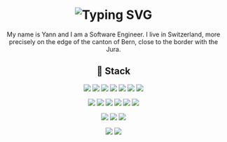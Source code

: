 <div align="center">
    <h1>
        <img src="https://readme-typing-svg.herokuapp.com?font=Jetbrains+mono&size=40&duration=3000&color=33FF33&center=true&vCenter=true&width=435&lines=Hey..+I'm+Yanover;This+is..;..my+Github..;" alt="Typing SVG"/>
    </h1>
</div>

<div align="center">
    <p>My name is Yann and I am a Software Engineer. I live in Switzerland, more precisely on the edge of the canton of Bern, close to the border with the Jura.</p>
</div>

<div align="center">
  <h2>🚀 Stack</h2>
  <p>
    <img src="https://img.shields.io/badge/TypeScript-3178C6?logo=typescript&logoColor=fff">
    <img src="https://img.shields.io/badge/Go-%2300ADD8.svg?&logo=go&logoColor=white">
    <img src="https://img.shields.io/badge/Python-3776AB?logo=python&logoColor=fff">
    <img src="https://img.shields.io/badge/JavaScript-F7DF1E?logo=javascript&logoColor=000">
    <img src="https://img.shields.io/badge/Scala-%23DC322F.svg?logo=scala&logoColor=white">
    <img src="https://img.shields.io/badge/Java-%23ED8B00.svg?logo=openjdk&logoColor=white">
    <img src="https://img.shields.io/badge/Bash-4EAA25?logo=gnubash&logoColor=fff"> 
  </p>
  <p>
    <img src="https://img.shields.io/badge/Nest.js-%23E0234E.svg?logo=nestjs&logoColor=white">
    <img src="https://img.shields.io/badge/Angular-%23DD0031.svg?logo=angular&logoColor=white">
    <img src="https://img.shields.io/badge/Flask-000?logo=flask&logoColor=fff">
    <img src="https://img.shields.io/badge/Node.js-6DA55F?logo=node.js&logoColor=white">
    <img src="https://img.shields.io/badge/Express.js-%23404d59.svg?logo=express&logoColor=%2361DAFB">
    <img src="https://img.shields.io/badge/Sass-C69?logo=sass&logoColor=fff">    
  </p>
  <p>
    <img src="https://img.shields.io/badge/GitLab-FC6D26?logo=gitlab&logoColor=fff">
    <img src="https://img.shields.io/badge/GitLab%20CI-FC6D26?logo=gitlab&logoColor=fff">
    <img src="https://img.shields.io/badge/GitHub_Actions-2088FF?logo=github-actions&logoColor=white">
  </p>
  <p>
    <img src="https://img.shields.io/badge/Kubernetes-326CE5?logo=kubernetes&logoColor=fff">
    <img src="https://img.shields.io/badge/Docker-2496ED?logo=docker&logoColor=fff">
  </p>
</div>
